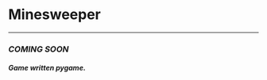 # **Minesweeper**
-------------------------------------------------------------------------------------

### *COMING SOON*  
##### Game written pygame.
